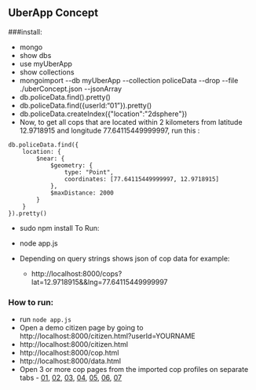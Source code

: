 UberApp Concept
---

###install:

- mongo
- show dbs
- use myUberApp
- show collections
- mongoimport --db myUberApp --collection policeData --drop --file ./uberConcept.json --jsonArray
- db.policeData.find().pretty()
- db.policeData.find({userId:“01”}).pretty()
- db.policeData.createIndex({"location":"2dsphere"})
- Now, to get all cops that are located within 2 kilometers from latitude 12.9718915 and longitude 77.64115449999997, run this :
```
db.policeData.find({
    location: {
        $near: {
            $geometry: {
                type: "Point",
                coordinates: [77.64115449999997, 12.9718915]
            },
            $maxDistance: 2000
        }
    }
}).pretty()
```
- sudo npm install
To Run:

- node app.js 
- Depending on query strings shows json of cop data for example:
    + http://localhost:8000/cops?lat=12.9718915&&lng=77.64115449999997


### How to run: 

- run `node app.js`
- Open a demo citizen page by going to http://localhost:8000/citizen.html?userId=YOURNAME
- http://localhost:8000/citizen.html
- http://localhost:8000/cop.html
- http://localhost:8000/data.html
- Open 3 or more cop pages from the imported cop profiles on separate tabs - [01](http://localhost:8000/cop.html?userId=01), [02](http://localhost:8000/cop.html?userId=02), [03](http://localhost:8000/cop.html?userId=03), [04](http://localhost:8000/cop.html?userId=04), [05](http://localhost:8000/cop.html?userId=05), [06](http://localhost:8000/cop.html?userId=06), [07](http://localhost:8000/cop.html?userId=07)